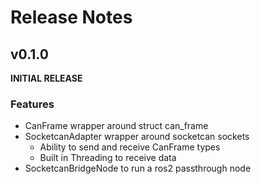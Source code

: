 # Release Notes

## v0.1.0
__INITIAL RELEASE__

### Features

- CanFrame wrapper around struct can_frame
- SocketcanAdapter wrapper around socketcan sockets
  - Ability to send and receive CanFrame types
  - Built in Threading to receive data
- SocketcanBridgeNode to run a ros2 passthrough node
